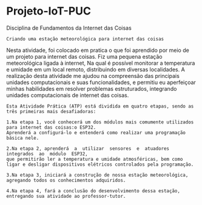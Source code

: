 # Projeto-IoT-PUC
Disciplina de Fundamentos da Internet das Coisas

    Criando uma estação meteorológica para internet das coisas

   Nesta  atividade,  foi colocado em pratica  o  que foi aprendido por meio de um projeto para internet das coisas. Fiz uma pequena estação meteorológica  ligada à internet, Na qual é possível monitorar a temperatura e umidade em um local remoto, distribuindo em diversas localidades.
    A realização desta atividade me ajudou na compreensão das principais unidades computacionais e suas funcionalidades, e  permitiu eu aperfeiçoar   minhas habilidades em resolver problemas estruturados, integrando unidades computacionais de internet das coisas.
    
    Esta Atividade Prática (ATP) está dividida em quatro etapas, sendo as três primeiras mais desafiadoras:
    
    1.Na etapa 1, você conhecerá um dos módulos mais comumente utilizados para internet das coisas:o ESP32. 
    Aprenderá a configurá-lo e entenderá como realizar uma programação básica nele.
    
    2.Na etapa 2, aprenderá  a  utilizar  sensores  e  atuadores  integrados  ao  módulo  ESP32, 
    que permitirão ler a temperatura e umidade atmosféricas, bem como ligar e desligar dispositivos elétricos controlados pela programação.
    
    3.Na etapa 3, iniciará a construção de nossa estação meteorológica, agregando todos os conhecimentos adquiridos.
    
    4.Na etapa 4, fará a conclusão do desenvolvimento dessa estação, entregando sua atividade ao professor-tutor.
